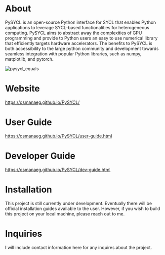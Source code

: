 # About
PySYCL is an open-source Python interface for SYCL that enables Python applications to leverage SYCL-based functionalities for heterogeneous computing. PySYCL aims to abstract away the complexities of GPU programming and provide to Python users an easy to use numerical library that efficiently targets hardware accelerators. The benefits to PySYCL is both accessibility to the large python community and development towards seamless integration with popular Python libraries, such as numpy, matplotlib, and pytorch.

![pysycl_equals](https://github.com/OsmanAEG/PySYCL/assets/79581083/ba5a297e-0941-4034-bb34-1bf97b4c7e91)

# Website
https://osmanaeg.github.io/PySYCL/

# User Guide
https://osmanaeg.github.io/PySYCL/user-guide.html

# Developer Guide
https://osmanaeg.github.io/PySYCL/dev-guide.html

# Installation
This project is still currently under development. Eventually there will be official installation guides available to the user. However, if you wish to build this project on your local machine, please reach out to me.

# Inquiries
I will include contact information here for any inquires about the project.
